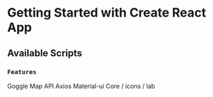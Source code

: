 # Getting Started with Create React App

## Available Scripts



### `Features`
Goggle Map API 
Axios
Material-ui Core / icons / lab
